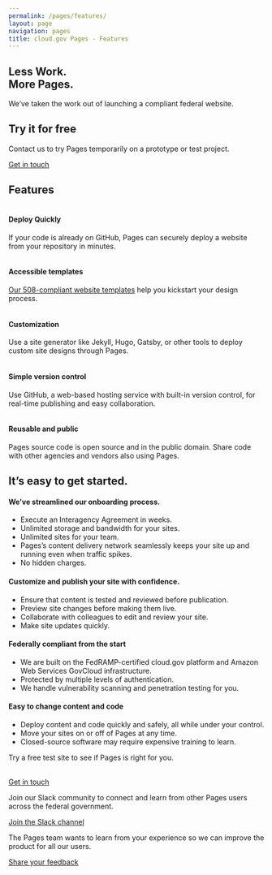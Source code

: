 ```yaml
---
permalink: /pages/features/
layout: page
navigation: pages
title: cloud.gov Pages - Features
---
```


<section class="usa-section">
    <div class="grid-row grid-gap">
      <div class="tablet:grid-col-8">
        <h1 class="font-heading-3xl">Less Work.<br>More Pages.</h1>
        <p class="usa-intro">We’ve taken the work out of launching a compliant federal website.</p>
      </div>
      <div class="tablet:grid-col-4 usa-section--dark margin-top-8">
        <h2>Try it for free</h2>
        <p class="usa-intro">Contact us to try Pages temporarily on a prototype or test project.</p>
        <p><a class="usa-button usa-button--big" href="mailto:inquiries@cloud.gov?body=What%27s%20your%20name%3F%0A%0AWhat%20agency%20or%20office%20do%20you%20work%20for%3F%0A%0AWhat%27s%20your%20job%20title%20or%20role%3F%0A%0ATell%20us%20a%20little%20about%20your%20website%20project%20or%20your%20questions%20about%20federalist:%0A%0AIf%20you%27d%20like%20us%20to%20call%20you%2C%20what%27s%20your%20phone%20number%20and%20when%20might%20be%20a%20good%20time%3F%0A"> Get in touch</a></p>
      </div>
    </div>
</section>

<section class="usa-graphic-list usa-section">
  <a name="How it works"></a>
  <div class="grid-row grid-gap">
    <h2>Features</h2>
  </div>
  <div class="grid-row grid-gap usa-prose text-center">
    <div class="grid-col-4 padding-y-2">
      <img alt="" src="{{site.baseurl}}/assets/images/pages/icon-rocket-color.svg">
      <h4 class="margin-top-0">Deploy Quickly</h4>
      <p>If your code is already on GitHub, Pages can securely deploy a website from your repository in minutes.</p>
    </div> 
    <div class="grid-col-4 padding-y-2">
      <img alt=""  src="{{site.baseurl}}/assets/images/pages/icon-layout-color.svg">
      <h4 class="margin-top-0">Accessible templates</h4>
      <p><a href="{{site.baseurl}}/pages/documentation/templates/">Our 508-compliant website templates</a> help you kickstart your design process.</p>
    </div>
    <div class="grid-col-4 padding-y-2">
      <img class="display-block margin-x-auto" alt="" src="{{site.baseurl}}/assets/images/pages/icon-badge-color.svg">
      <h4 class="margin-top-0">Customization</h4>
      <p>Use a site generator like Jekyll, Hugo, Gatsby, or other tools to deploy custom site designs through Pages.</p>
    </div>
  </div>
  <div class="grid-row grid-gap usa-prose text-center">
    <div class="grid-col-4 padding-y-2 grid-offset-2">
      <img alt="" src="{{site.baseurl}}/assets/images/pages/icon-clockback-color.svg">
      <h4 class="margin-top-0">Simple version control</h4>
      <p>Use GitHub, a web-based hosting service with built-in version control, for real-time publishing and easy collaboration.</p>
    </div> 
    <div class="grid-col-4 padding-y-2">
      <img alt="" src="{{site.baseurl}}/assets/images/pages/icon-two-squares-color.svg">
      <h4 class="margin-top-0">Reusable and public</h4>
      <p>Pages source code is open source and in the public domain. Share code with other agencies and vendors also using Pages.</p>
    </div>
  </div>
</section>

<section class="usa-section">
  <div class="grid-row grid-gap">
    <div class="tablet:grid-col-7 usa-prose">
      <h2>It’s easy to get started.</h2>
    </div>
  </div>
  <div class="grid-row grid-gap margin-top-4">
    <div class="tablet:grid-col-6  usa-prose">
      <h4>We’ve streamlined our onboarding process.</h4>
      <ul>
        <li>Execute an Interagency Agreement in weeks.</li>
        <li>Unlimited storage and bandwidth for your sites.</li>
        <li>Unlimited sites for your team.</li>
        <li>Pages’s content delivery network seamlessly keeps your site up and running even when traffic spikes.</li>
        <li>No hidden charges.</li>
      </ul>
    </div>
    <div class="tablet:grid-col-6  usa-prose">
      <h4>Customize and publish your site with confidence.</h4>
      <ul>
        <li>Ensure that content is tested and reviewed before publication.</li>
        <li>Preview site changes before making them live.</li>
        <li>Collaborate with colleagues to edit and review your site.</li>
        <li>Make site updates quickly.</li>
      </ul>
    </div>
  </div>
  <div class="grid-row grid-gap margin-top-4">
    <div class="tablet:grid-col-6 usa-prose">
      <h4>Federally compliant from the start</h4>
      <ul>
        <li>We are built on the FedRAMP-certified cloud.gov platform and Amazon Web Services GovCloud infrastructure.</li>
        <li>Protected by multiple levels of authentication.</li>
        <li>We handle vulnerability scanning and penetration testing for you.</li>
      </ul>
    </div>
    <div class="tablet:grid-col-6 usa-prose">
      <h4>Easy to change content and code</h4>
      <ul>
        <li>Deploy content and code quickly and safely, all while under your control.</li>
        <li>Move your sites on or off of Pages at any time.</li>
        <li>Closed-source software may require expensive training to learn.</li>
      </ul>
    </div>
  </div>
</section>

<section class="usa-section">
  <div class="grid-row grid-gap-lg">
    <div class="tablet:grid-col-4 bar-top">
      <p>Try a free test site to see if Pages is right for you.<br>&nbsp;</p>
      <a class="cg-arrow" href="mailto:inquiries@cloud.gov?body=What%27s%20your%20name%3F%0A%0AWhat%20agency%20or%20office%20do%20you%20work%20for%3F%0A%0AWhat%27s%20your%20job%20title%20or%20role%3F%0A%0ATell%20us%20a%20little%20about%20your%20website%20project%20or%20your%20questions%20about%20federalist:%0A%0AIf%20you%27d%20like%20us%20to%20call%20you%2C%20what%27s%20your%20phone%20number%20and%20when%20might%20be%20a%20good%20time%3F%0A">Get in touch</a>
    </div>
    <div class="tablet:grid-col-4 bar-top">
      <p>Join our Slack community to connect and learn from other Pages users across the federal government.</p>
      <a class="cg-arrow" href="https://chat.18f.gov/">Join the Slack channel</a>
    </div>
    <div class="tablet:grid-col-4 bar-top">
      <p>The Pages team wants to learn from your experience so we can improve the product for all our users.</p>
      <a class="cg-arrow" href="mailto:inquiries@cloud.gov">Share your feedback</a>
    </div>
  </div>
</section>
